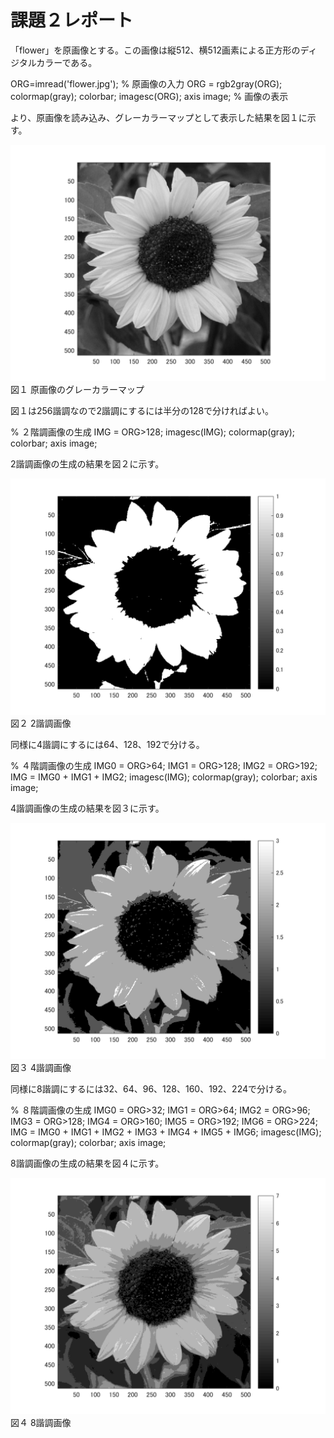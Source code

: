 # 課題２レポート

「flower」を原画像とする。この画像は縦512、横512画素による正方形のディジタルカラーである。

ORG=imread('flower.jpg'); % 原画像の入力
ORG = rgb2gray(ORG); colormap(gray); colorbar;
imagesc(ORG); axis image; % 画像の表示

より、原画像を読み込み、グレーカラーマップとして表示した結果を図１に示す。

![原画像](https://github.com/Koukuri/work_image_processing/blob/master/image/kadai2.1.png)
図１ 原画像のグレーカラーマップ

図１は256諧調なので2諧調にするには半分の128で分ければよい。

% ２階調画像の生成
IMG = ORG>128;
imagesc(IMG); colormap(gray); colorbar;  axis image;

2諧調画像の生成の結果を図２に示す。

![原画像](https://github.com/Koukuri/work_image_processing/blob/master/image/kadai2.2.png)
図２ 2諧調画像

同様に4諧調にするには64、128、192で分ける。

% ４階調画像の生成
IMG0 = ORG>64;
IMG1 = ORG>128;
IMG2 = ORG>192;
IMG = IMG0 + IMG1 + IMG2;
imagesc(IMG); colormap(gray); colorbar;  axis image;

4諧調画像の生成の結果を図３に示す。

![原画像](https://github.com/Koukuri/work_image_processing/blob/master/image/kadai2.3.png)
図３ 4諧調画像

同様に8諧調にするには32、64、96、128、160、192、224で分ける。

% ８階調画像の生成
IMG0 = ORG>32;
IMG1 = ORG>64;
IMG2 = ORG>96;
IMG3 = ORG>128;
IMG4 = ORG>160;
IMG5 = ORG>192;
IMG6 = ORG>224;
IMG = IMG0 + IMG1 + IMG2 + IMG3 + IMG4 + IMG5 + IMG6;
imagesc(IMG); colormap(gray); colorbar;  axis image;

8諧調画像の生成の結果を図４に示す。

![原画像](https://github.com/Koukuri/work_image_processing/blob/master/image/kadai2.4.png)
図４ 8諧調画像
